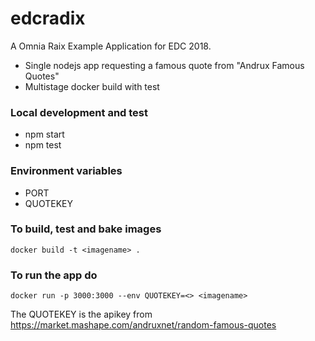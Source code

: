 #  edcradix

A Omnia Raix Example Application for EDC 2018.
- Single nodejs app requesting a famous quote from "Andrux Famous Quotes"
- Multistage docker build with test

### Local development and test
- npm start
- npm test

### Environment variables
- PORT
- QUOTEKEY

### To build, test and bake images 
`docker build -t <imagename> .`

### To run the app do  
`docker run -p 3000:3000 --env QUOTEKEY=<> <imagename>`  

The QUOTEKEY is the apikey from https://market.mashape.com/andruxnet/random-famous-quotes


